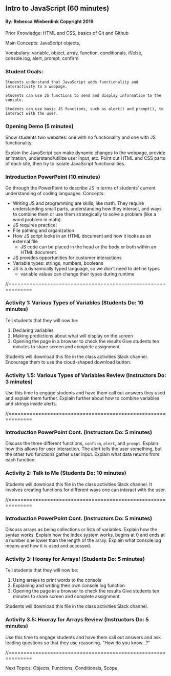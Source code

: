 ## Intro to JavaScript (60 minutes)
#### By: Rebecca Wieberdink Copyright 2019

Prior Knowledge: HTML and CSS, basics of Git and Github

Main Concepts: JavaScript objects,

Vocabulary: variable, object, array, function, conditionals, if/else, console.log, alert, prompt, confirm

### Student Goals: 
    Students understand that JavaScript adds functionality and interactivity to a webpage.

    Students can use JS functions to send and display information to the console.

    Students can use basic JS functions, such as alert() and prompt(), to interact with the user.

### Opening Demo (5 minutes) 
Show students two websites: one with no functionality and one with JS functionality. 

Explain the JavaScript can make dynamic changes to the webpage, provide animation, understand/utilize user input, etc.
Point out HTML and CSS parts of each site, then try to isolate JavaScript functionalities. 

### Introduction PowerPoint (10 minutes)
Go through the PowerPoint to describe JS in terms of students’ current understanding of coding languages. 
Concepts: 

- Writing JS and programming are skills, like math. They require understanding small parts, understanding how they interact, and ways to combine them or use them strategically to solve a problem (like a word problem in math). 
- JS requires practice!
- File pathing and organization
- How JS script looks in an HTML document and how it looks as an external file
    - JS code can be placed in the head or the body or both within an HTML document.
- JS provides opportunities for customer interactions 
- Variable types: strings, numbers, booleans
- JS is a dynamically typed language, so we don't need to define types
    - variable values can change their types during runtime 

//==============================================================

### Activity 1: Various Types of Variables (Students Do: 10 minutes)

Tell students that they will now be:
1.	Declaring variables
2.	Making predictions about what will display on the screen 
3.	Opening the page in a browser to check the results
Give students ten minutes to share screen and complete assignment.

Students will download this file in the class activities Slack channel. Encourage them to use the cloud-shaped download button. 

### Activity 1.5: Various Types of Variables Review (Instructors Do: 3 minutes)

Use this time to engage students and have them call out answers they used and explain them further. Explain further about how to combine variables and strings inside alerts.

//==============================================================

### Introduction PowerPoint Cont. (Instructors Do: 5 minutes)

Discuss the three different functions, `confirm`, `alert`, and `prompt`. 
Explain how this allows for user interaction. 
    The alert tells the user something, but the other two functions gather user input.
Explain what data returns from each function. 

### Activity 2: Talk to Me (Students Do: 10 minutes)

Students will download this file in the class activities Slack channel. 
It involves creating functions for different ways one can interact with the user. 

//==============================================================

### Introduction PowerPoint Cont. (Instructors Do: 5 minutes)

Discuss arrays as being collections or lists of variables. 
Explain how the syntax works.
Explain how the index system works, begins at 0 and ends at a number one lower than the length of the array. 
Explain what console.log means and how it is used and accessed.

### Activity 3: Hooray for Arrays! (Students Do: 5 minutes)

Tell students that they will now be:
1.	Using arrays to print words to the console
2.	Explaining and writing their own console.log function 
3.	Opening the page in a browser to check the results
Give students ten minutes to share screen and complete assignment.

Students will download this file in the class activities Slack channel. 

### Activity 3.5: Hooray for Arrays Review (Instructors Do: 5 minutes)

Use this time to engage students and have them call out answers and ask leading questions so that they use reasoning. "How do you know...?"

//==============================================================

Next Topics: Objects, Functions, Conditionals, Scope
